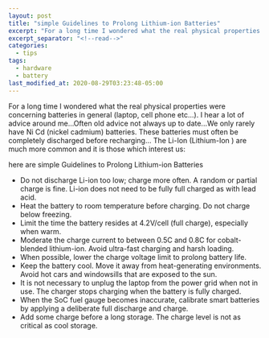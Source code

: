 ```yaml
---
layout: post
title: "simple Guidelines to Prolong Lithium-ion Batteries"
excerpt: "For a long time I wondered what the real physical properties were concerning batteries in general (laptop, cell phone etc...). I hear a lot of advice around me...Often old advice not always up to date..."
excerpt_separator: "<!--read-->"
categories:
  - tips
tags:
  - hardware
  - battery
last_modified_at: 2020-08-29T03:23:48-05:00
---
```

For a long time I wondered what the real physical properties were concerning batteries in general (laptop, cell phone etc...). I hear a lot of advice around me...Often old advice not always up to date...We only rarely have Ni Cd (nickel cadmium) batteries. These batteries must often be completely discharged before recharging... The Li-Ion (Lithium-Ion ) are much more common and it is those which interest us:

here are simple Guidelines to Prolong Lithium-ion Batteries

  * Do not discharge Li-ion too low; charge more often. A random or partial charge is fine. Li-ion does not need to be fully full charged as with lead acid.
  * Heat the battery to room temperature before charging. Do not charge below freezing.
  * Limit the time the battery resides at 4.2V/cell (full charge), especially when warm.
  * Moderate the charge current to between 0.5C and 0.8C for cobalt-blended lithium-ion. Avoid ultra-fast charging and harsh loading.
  * When possible, lower the charge voltage limit to prolong battery life.
  * Keep the battery cool. Move it away from heat-generating environments. Avoid hot cars and windowsills that are exposed to the sun.
  * It is not necessary to unplug the laptop from the power grid when not in use. The charger stops charging when the battery is fully charged.
  * When the SoC fuel gauge becomes inaccurate, calibrate smart batteries by applying a deliberate full discharge and charge.
  * Add some charge before a long storage. The charge level is not as critical as cool storage.
